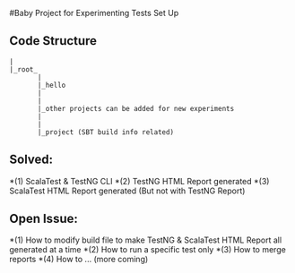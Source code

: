 #Baby Project for Experimenting Tests Set Up
## Code Structure
```
|
|_root_
       |
       |_hello
       |
       |
       |_other projects can be added for new experiments
       |
       |
       |_project (SBT build info related)
```

## Solved:
*(1) ScalaTest & TestNG CLI
*(2) TestNG HTML Report generated
*(3) ScalaTest HTML Report generated (But not with TestNG Report)

## Open Issue:
*(1) How to modify build file to make TestNG & ScalaTest HTML Report all generated at a time
*(2) How to run a specific test only
*(3) How to merge reports
*(4) How to ... (more coming)
